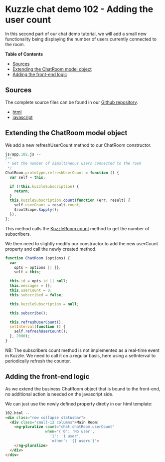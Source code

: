 # Kuzzle chat demo 102 - Adding the user count

In this second part of our chat demo tutorial, we will add a small new functionality being displaying the number of users currently connected to the room.

<!-- START doctoc generated TOC please keep comment here to allow auto update -->
<!-- DON'T EDIT THIS SECTION, INSTEAD RE-RUN doctoc TO UPDATE -->
**Table of Contents**

- [Sources](#sources)
- [Extending the ChatRoom model object](#extending-the-chatroom-model-object)
- [Adding the front-end logic](#adding-the-front-end-logic)

<!-- END doctoc generated TOC please keep comment here to allow auto update -->

## Sources

The complete source files can be found in our [Github repository](https://github.com/kuzzleio/demo/tree/master/chat).

* [html](https://github.com/kuzzleio/demo/tree/master/chat/102.html)
* [javascript](https://github.com/kuzzleio/demo/tree/master/chat/js/app.102.js)

## Extending the ChatRoom model object

We add a new refreshUserCount method to our ChatRoom constructor.

```javascript
js/app.102.js --
/**
 * Get the number of simultaneous users connected to the room
 */
ChatRoom.prototype.refreshUserCount = function () {
  var self = this;

  if (!this.kuzzleSubscription) {
    return;
  }
  this.kuzzleSubscription.count(function (err, result) {
    self.userCount = result.count;
    $rootScope.$apply();
  });
};
```

This method calls the [KuzzleRoom count](http://kuzzleio.github.io/sdk-documentation/#count45) method to get the number of subscribers.

We then need to slightly modify our constructor to add the new userCount property and call the newly created method.

```javascript
function ChatRoom (options) {
  var
    opts = options || {},
    self = this;

  this.id = opts.id || null;
  this.messages = [];
  this.userCount = 0;
  this.subscribed = false;

  this.kuzzleSubscription = null;

  this.subscribe();

  this.refreshUserCount();
  setInterval(function () {
    self.refreshUserCount();
  }, 2000);
}
```

NB: The subscribers count method is not implemented as a real-time event in Kuzzle.
We need to call it on a regular basis, here using a setInterval to periodically refresh the counter.

## Adding the front-end logic

As we extend the business ChatRoom object that is bound to the front-end, no additional action is needed on the javascript side.

We can just use the newly defined property diretly in our html template:

```html
102.html --
<div class="row collapse statusbar">
  <div class="small-12 columns">Main Room:
    <ng-pluralize count="chat.chatRoom.userCount"
                  when="{'0': 'No user',
                    '1': '1 user',
                    'other': '{} users'}">
    </ng-pluralize>
  </div>
</div>
```
